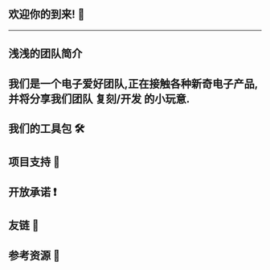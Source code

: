 ## 欢迎你的到来! 👋
---
## 浅浅的团队简介
我们是一个电子爱好团队,正在接触各种新奇电子产品,并将分享我们团队 复刻/开发 的小玩意.
---
## 我们的工具包 🛠
## 项目支持 💝
## 开放承诺 ❗
## 友链 💖
## 参考资源 🔗
<!--

**Here are some ideas to get you started:**

🙋‍♀️ A short introduction - what is your organization all about?
🌈 Contribution guidelines - how can the community get involved?
👩‍💻 Useful resources - where can the community find your docs? Is there anything else the community should know?
🍿 Fun facts - what does your team eat for breakfast?
🧙 Remember, you can do mighty things with the power of [Markdown](https://docs.github.com/github/writing-on-github/getting-started-with-writing-and-formatting-on-github/basic-writing-and-formatting-syntax)
-->
